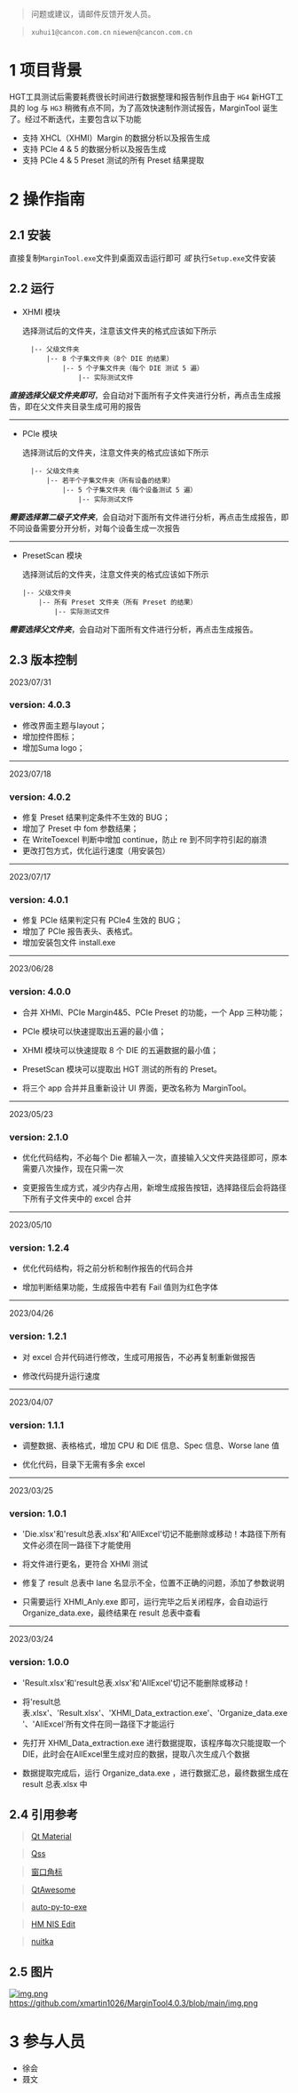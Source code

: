 > 问题或建议，请邮件反馈开发人员。

> `xuhui1@cancon.com.cn`
> `niewen@cancon.com.cn`

# 1 项目背景

HGT工具测试后需要耗费很长时间进行数据整理和报告制作且由于 `HG4` 新HGT工具的 log 与 `HG3` 稍微有点不同，为了高效快速制作测试报告，MarginTool 诞生了。经过不断迭代，主要包含以下功能

- 支持 XHCL（XHMI）Margin 的数据分析以及报告生成
- 支持 PCIe 4 & 5 的数据分析以及报告生成
- 支持 PCIe 4 & 5 Preset 测试的所有 Preset 结果提取

# 2 操作指南

## 2.1 安装

直接复制`MarginTool.exe`文件到桌面双击运行即可 *或* 执行`Setup.exe`文件安装

## 2.2 运行

- XHMI 模块
  
   选择测试后的文件夹，注意该文件夹的格式应该如下所示
  
        |-- 父级文件夹
            |-- 8 个子集文件夹（8个 DIE 的结果）
                |-- 5 个子集文件夹（每个 DIE 测试 5 遍）
                    |-- 实际测试文件

***直接选择父级文件夹即可***，会自动对下面所有子文件夹进行分析，再点击生成报告，即在父文件夹目录生成可用的报告

---

- PCIe 模块
  
  选择测试后的文件夹，注意文件夹的格式应该如下所示
  
        |-- 父级文件夹
            |-- 若干个子集文件夹（所有设备的结果）
                |-- 5 个子集文件夹（每个设备测试 5 遍）
                    |-- 实际测试文件

***需要选择第二级子文件夹***，会自动对下面所有文件进行分析，再点击生成报告，即不同设备需要分开分析，对每个设备生成一次报告

---

- PresetScan 模块
  
  选择测试后的文件夹，注意文件夹的格式应该如下所示
  
      |-- 父级文件夹
          |-- 所有 Preset 文件夹（所有 Preset 的结果）
              |-- 实际测试文件

***需要选择父文件夹***，会自动对下面所有文件进行分析，再点击生成报告。

## 2.3 版本控制

2023/07/31

### version: 4.0.3

- 修改界面主题与layout；
- 增加控件图标；
- 增加Suma logo；

---

2023/07/18

### version: 4.0.2

- 修复 Preset 结果判定条件不生效的 BUG；
- 增加了 Preset 中 fom 参数结果；
- 在 WriteToexcel 判断中增加 continue，防止 re 到不同字符引起的崩溃
- 更改打包方式，优化运行速度（用安装包）

---

2023/07/17

### version: 4.0.1

- 修复 PCIe 结果判定只有 PCIe4 生效的 BUG；
- 增加了 PCIe 报告表头、表格式。
- 增加安装包文件 install.exe

---

2023/06/28

### version: 4.0.0

- 合并 XHMI、PCIe Margin4&5、PCIe Preset 的功能，一个 App 三种功能；

- PCIe 模块可以快速提取出五遍的最小值； 

- XHMI 模块可以快速提取 8 个 DIE 的五遍数据的最小值； 

- PresetScan 模块可以提取出 HGT 测试的所有的 Preset。

- 将三个 app 合并并且重新设计 UI 界面，更改名称为 MarginTool。

---

2023/05/23

### version: 2.1.0

- 优化代码结构，不必每个 Die 都输入一次，直接输入父文件夹路径即可，原本需要八次操作，现在只需一次

- 变更报告生成方式，减少内存占用，新增生成报告按钮，选择路径后会将路径下所有子文件夹中的 excel 合并

---

2023/05/10

### version: 1.2.4

- 优化代码结构，将之前分析和制作报告的代码合并

- 增加判断结果功能，生成报告中若有 Fail 值则为红色字体

---

2023/04/26

### version: 1.2.1

- 对 excel 合并代码进行修改，生成可用报告，不必再复制重新做报告

- 修改代码提升运行速度

---

2023/04/07

### version: 1.1.1

- 调整数据、表格格式，增加 CPU 和 DIE 信息、Spec 信息、Worse lane 值

- 优化代码，目录下无需有多余 excel

---

2023/03/25

### version: 1.0.1

- 'Die.xlsx'和'result总表.xlsx'和'AllExcel'切记不能删除或移动！本路径下所有文件必须在同一路径下才能使用

- 将文件进行更名，更符合 XHMI 测试

- 修复了 result 总表中 lane 名显示不全，位置不正确的问题，添加了参数说明

- 只需要运行 XHMI_Anly.exe 即可，运行完毕之后关闭程序，会自动运行 Organize_data.exe，最终结果在 result 总表中查看

---

2023/03/24 

### version: 1.0.0

- 'Result.xlsx'和'result总表.xlsx'和'AllExcel'切记不能删除或移动！

- 将'result总表.xlsx'、'Result.xlsx'、'XHMI_Data_extraction.exe'、'Organize_data.exe'、'AllExcel'所有文件在同一路径下才能运行

- 先打开 XHMI_Data_extraction.exe 进行数据提取，该程序每次只能提取一个DIE，此时会在AllExcel里生成对应的数据，提取八次生成八个数据

- 数据提取完成后，运行 Organize_data.exe ，进行数据汇总，最终数据生成在 result 总表.xlsx 中

## 2.4 引用参考

> [Qt Material](https://github.com/UN-GCPDS/qt-material)

> [Qss](https://blog.csdn.net/y281252548/article/details/109637693)

> [窗口角标](https://www.cnblogs.com/jingsupo/p/13536449.html)

> [QtAwesome](https://github.com/spyder-ide/qtawesome)

> [auto-py-to-exe](https://pypi.org/project/auto-py-to-exe/)

> [HM NIS Edit](https://www.cnblogs.com/yply/p/12001813.html) 

> [nuitka](https://github.com/Nuitka/Nuitka)

## 2.5 图片

[![img.png](img.png)](https://github.com/xmartin1026/MarginTool4.0.3/blob/main/img.png)https://github.com/xmartin1026/MarginTool4.0.3/blob/main/img.png

# 3 参与人员

* 徐会
* 聂文

